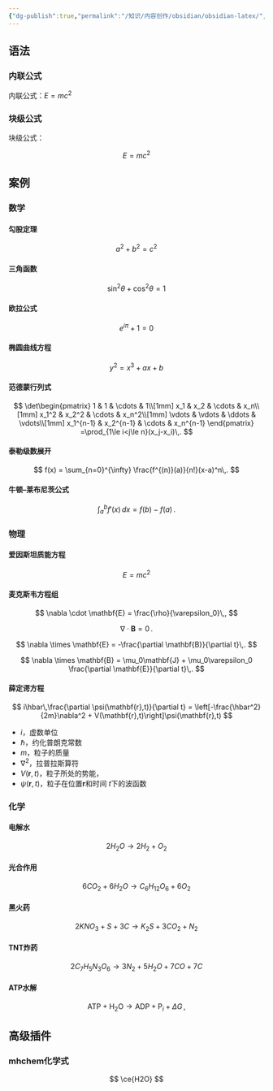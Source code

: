 ```yaml
---
{"dg-publish":true,"permalink":"/知识/内容创作/obsidian/obsidian-latex/","title":"LaTeX","tags":["doc","obsidian"],"noteIcon":""}
---
```



## 语法

### 内联公式

内联公式：$E=mc^2$

### 块级公式

块级公式：

$$
E = mc^2
$$

## 案例

### 数学

#### 勾股定理

$$
a^2 + b^2 = c^2
$$

#### 三角函数
$$
\sin^2\theta + \cos^2\theta = 1
$$

#### 欧拉公式
$$
e^{i\pi} + 1 = 0
$$

#### 椭圆曲线方程

$$
y^2 = x^3 + ax + b
$$

#### 范德蒙行列式

$$
\det\begin{pmatrix}
1 & 1 & \cdots & 1\\[1mm]
x_1 & x_2 & \cdots & x_n\\[1mm]
x_1^2 & x_2^2 & \cdots & x_n^2\\[1mm]
\vdots & \vdots & \ddots & \vdots\\[1mm]
x_1^{n-1} & x_2^{n-1} & \cdots & x_n^{n-1}
\end{pmatrix}
=\prod_{1\le i<j\le n}(x_j-x_i)\,.
$$

#### 泰勒级数展开

$$
f(x) = \sum_{n=0}^{\infty} \frac{f^{(n)}(a)}{n!}(x-a)^n\,.
$$

#### 牛顿–莱布尼茨公式

$$
\int_a^b f'(x)\,dx = f(b) - f(a)\,.
$$

### 物理

#### 爱因斯坦质能方程

$$
E = mc^2
$$

#### 麦克斯韦方程组

$$
\nabla \cdot \mathbf{E} = \frac{\rho}{\varepsilon_0}\,,
$$

$$
\nabla \cdot \mathbf{B} = 0\,.
$$

$$
\nabla \times \mathbf{E} = -\frac{\partial \mathbf{B}}{\partial t}\,.
$$

$$
\nabla \times \mathbf{B} = \mu_0\mathbf{J} + \mu_0\varepsilon_0 \frac{\partial \mathbf{E}}{\partial t}\,.
$$

#### 薛定谔方程

$$
i\hbar\,\frac{\partial \psi(\mathbf{r},t)}{\partial t} = \left[-\frac{\hbar^2}{2m}\nabla^2 + V(\mathbf{r},t)\right]\psi(\mathbf{r},t)
$$

- $i$，虚数单位
- $\hbar$，约化普朗克常数
- $m$，粒子的质量
- $\nabla^2$，拉普拉斯算符
- $V(\mathbf{r},t)$，粒子所处的势能，
- $\psi(\mathbf{r},t)$，粒子在位置$\mathbf{r}$和时间 $t$下的波函数

### 化学

#### 电解水

$$
2H_2O \rightarrow 2H_2 + O_2
$$

#### 光合作用

$$
6CO_2 + 6H_2O \rightarrow C_6H_{12}O_6 + 6O_2
$$

#### 黑火药

$$
2KNO_3 + S + 3C \rightarrow K_2S + 3CO_2 + N_2
$$

#### TNT炸药

$$
2C_7H_5N_3O_6 \rightarrow 3N_2 + 5H_2O + 7CO + 7C
$$

#### ATP水解

$$
\text{ATP} + \text{H}_2\text{O} \rightarrow \text{ADP} + \text{P}_i + \Delta G\,,
$$

## 高级插件

### mhchem化学式

$$
\ce{H2O}
$$
